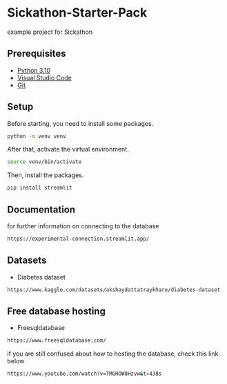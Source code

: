 # Sickathon-Starter-Pack

example project for Sickathon

## Prerequisites

- [Python 3.10](https://www.python.org/)
- [Visual Studio Code](https://code.visualstudio.com/)
- [Git](https://git-scm.com/)

## Setup
Before starting, you need to install some packages.

```bash
python -m venv venv
```
After that, activate the virtual environment.
```bash
source venv/bin/activate
```
Then, install the packages.
```bash
pip install streamlit
```
## Documentation 
for further information on connecting to the database 
```bash
https://experimental-connection.streamlit.app/
```
## Datasets 
- Diabetes dataset
```bash
https://www.kaggle.com/datasets/akshaydattatraykhare/diabetes-dataset
```
## Free database hosting 
- Freesqldatabase
```bash
https://www.freesqldatabase.com/
```
if you are still confused about how to hosting the database, check this link below
```bash
https://www.youtube.com/watch?v=TMGHOW8Hzvw&t=438s
```

